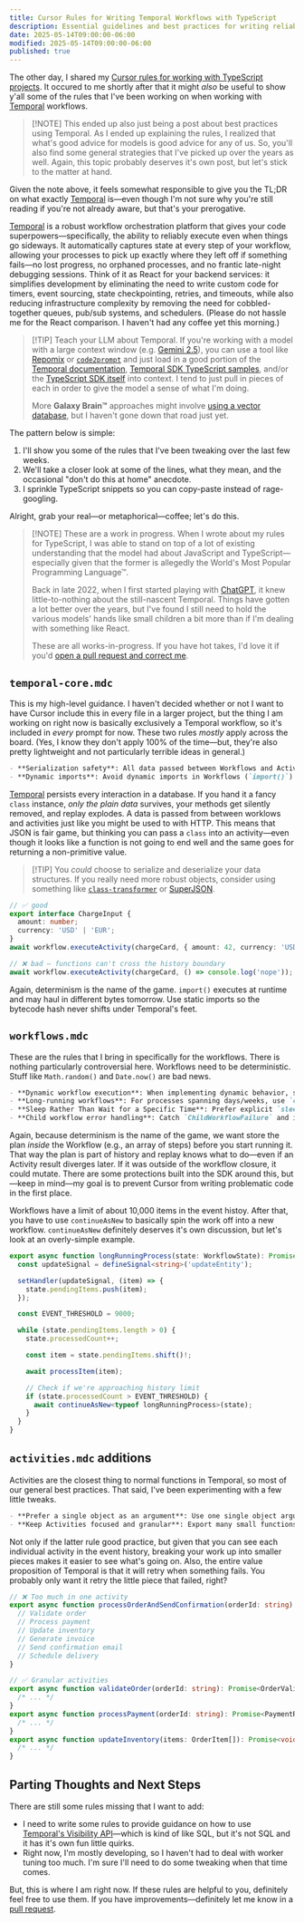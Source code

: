 ```yaml
---
title: Cursor Rules for Writing Temporal Workflows with TypeScript
description: Essential guidelines and best practices for writing reliable Temporal workflows in TypeScript, covering serialization, determinism, and workflow patterns.
date: 2025-05-14T09:00:00-06:00
modified: 2025-05-14T09:00:00-06:00
published: true
---
```


The other day, I shared my [Cursor rules for working with TypeScript projects](./cursor-rules-typescript). It occured to me shortly after that it might _also_ be useful to show y'all some of the rules that I've been working on when working with [Temporal](https://temporal.io) workflows.

> [!NOTE] This ended up also just being a post about best practices using Temporal.
> As I ended up explaining the rules, I realized that what's good advice for models is good advice for any of us. So, you'll also find some general strategies that I've picked up over the years as well. Again, this topic probably deserves it's own post, but let's stick to the matter at hand.

Given the note above, it feels somewhat responsible to give you the TL;DR on what exactly [Temporal](https://temporal.io) is—even though I'm not sure why you're still reading if you're not already aware, but that's your prerogative.

[Temporal](https://temporal.io) is a robust workflow orchestration platform that gives your code superpowers—specifically, the ability to reliably execute even when things go sideways. It automatically captures state at every step of your workflow, allowing your processes to pick up exactly where they left off if something fails—no lost progress, no orphaned processes, and no frantic late-night debugging sessions. Think of it as React for your backend services: it simplifies development by eliminating the need to write custom code for timers, event sourcing, state checkpointing, retries, and timeouts, while also reducing infrastructure complexity by removing the need for cobbled-together queues, pub/sub systems, and schedulers. (Please do not hassle me for the React comparison. I haven't had any coffee yet this morning.)

> [!TIP] Teach your LLM about Temporal.
> If you're working with a model with a large context window (e.g. [Gemini 2.5](https://blog.google/technology/google-deepmind/gemini-model-thinking-updates-march-2025/)), you can use a tool like [Repomix](https://repomix.com/) or [`code2prompt`](https://github.com/mufeedvh/code2prompt) and just load in a good portion of the [Temporal documentation](https://github.com/temporalio/documentation), [Temporal SDK TypeScript samples](https://github.com/temporalio/samples-typescript), and/or the [TypeScript SDK itself](https://github.com/temporalio/sdk-typescript) into context. I tend to just pull in pieces of each in order to give the model a sense of what I'm doing.
>
> More **Galaxy Brain™** approaches might involve [using a vector database](./using-a-vector-database.md), but I haven't gone down that road just yet.

The pattern below is simple:

1. I'll show you some of the rules that I've been tweaking over the last few weeks.
2. We'll take a closer look at some of the lines, what they mean, and the occasional "don't do this at home" anecdote.
3. I sprinkle TypeScript snippets so you can copy-paste instead of rage-googling.

Alright, grab your real—or metaphorical—coffee; let's do this.

> [!NOTE] These are a work in progress.
> When I wrote about my rules for TypeScript, I was able to stand on top of a lot of existing understanding that the model had about JavaScript and TypeScript—especially given that the former is allegedly the World's Most Popular Programming Language™.
>
> Back in late 2022, when I first started playing with [ChatGPT](https://chatgpt.com), it knew little-to-nothing about the still-nascent Temporal. Things have gotten a lot better over the years, but I've found I still need to hold the various models' hands like small children a bit more than if I'm dealing with something like React.
>
> These are all works-in-progress. If you have hot takes, I'd love it if you'd [open a pull request and correct me](https://github.com/stevekinney/stevekinney.net).

## `temporal-core.mdc`

This is my high-level guidance. I haven't decided whether or not I want to have Cursor include this in every file in a larger project, but the thing I am working on right now is basically exclusively a Temporal workflow, so it's included in _every_ prompt for now. These two rules _mostly_ apply across the board. (Yes, I know they don't apply 100% of the time—but, they're also pretty lightweight and not particularly terrible ideas in general.)

```md
- **Serialization safety**: All data passed between Workflows and Activities must be serializable. Class instances, functions, and complex objects with methods will fail. Use plain objects and interfaces.
- **Dynamic imports**: Avoid dynamic imports in Workflows (`import()`) as they're non-deterministic. Use static imports for all dependencies.
```

[Temporal](https://temporal.io) persists every interaction in a database. If you hand it a fancy `class` instance, _only the plain data_ survives, your methods get silently removed, and replay explodes. A data is passed from between worklows and activities just like you might be used to with HTTP. This means that JSON is fair game, but thinking you can pass a `class` into an activity—even though it looks like a function is not going to end well and the same goes for returning a non-primitive value.

> [!TIP] You _could_ choose to serialize and deserialize your data structures.
> If you really need more robust objects, consider using something like [`class-transformer`](https://github.com/typestack/class-transformer) or [SuperJSON](https://github.com/flightcontrolhq/superjson).

```ts
// ✅ good
export interface ChargeInput {
  amount: number;
  currency: 'USD' | 'EUR';
}
await workflow.executeActivity(chargeCard, { amount: 42, currency: 'USD' });

// ❌ bad – functions can't cross the history boundary
await workflow.executeActivity(chargeCard, () => console.log('nope'));
```

Again, determinism is the name of the game. `import()` executes at runtime and may haul in different bytes tomorrow. Use static imports so the bytecode hash never shifts under Temporal's feet.

## `workflows.mdc`

These are the rules that I bring in specifically for the workflows. There is nothing particularly controversial here. Workflows need to be deterministic. Stuff like `Math.random()` and `Date.now()` are bad news.

```md
- **Dynamic workflow execution**: When implementing dynamic behavior, store the execution plan in workflow variables, not activity results, to ensure deterministic replays.
- **Long-running workflows**: For processes spanning days/weeks, use `continueAsNew` with the complete current state passed as an argument. Schedule `continueAsNew` calls based on event count rather than time intervals (aim for ~10K events). Re-register signal handlers immediately in the new execution to prevent missing signals. Always protect against event history explosion with a fallback pattern: `if (Workflow.historyLength > THRESHOLD) await continueAsNew(currentState)`.
- **Sleep Rather Than Wait for a Specific Time**: Prefer explicit `sleep` over absolute timestamps to avoid timezone issues, and implement early cancellation via signals.
- **Child workflow error handling**: Catch `ChildWorkflowFailure` and inspect `cause` to differentiate between workflow failures, cancellations, and timeouts.
```

Again, because determinism is the name of the game, we want store the plan _inside_ the Workflow (e.g., an array of steps) before you start running it. That way the plan is part of history and replay knows what to do—even if an Activity result diverges later. If it was outside of the workflow closure, it could mutate. There are some protections built into the SDK around this, but—keep in mind—my goal is to prevent Cursor from writing problematic code in the first place.

Workflows have a limit of about 10,000 items in the event histoy. After that, you have to use `continueAsNew` to basically spin the work off into a new workflow. `continueAsNew` definitely deserves it's own discussion, but let's look at an overly-simple example.

```ts
export async function longRunningProcess(state: WorkflowState): Promise<void> {
  const updateSignal = defineSignal<string>('updateEntity');

  setHandler(updateSignal, (item) => {
    state.pendingItems.push(item);
  });

  const EVENT_THRESHOLD = 9000;

  while (state.pendingItems.length > 0) {
    state.processedCount++;

    const item = state.pendingItems.shift()!;

    await processItem(item);

    // Check if we're approaching history limit
    if (state.processedCount > EVENT_THRESHOLD) {
      await continueAsNew<typeof longRunningProcess>(state);
    }
  }
}
```

## `activities.mdc` additions

Activities are the closest thing to normal functions in Temporal, so most of our general best practices. That said, I've been experimenting with a few little tweaks.

```md
- **Prefer a single object as an argument**: Use one single object argument over multiple arguments.
- **Keep Activities focused and granular**: Export many small functions that each handle a small piece instead of larger functions with multiple steps.
```

Not only if the latter rule good practice, but given that you can see each individual activity in the event history, breaking your work up into smaller pieces makes it easier to see what's going on. Also, the entire value proposition of Temporal is that it will retry when something fails. You probably only want it retry the little piece that failed, right?

```ts
// ❌ Too much in one activity
export async function processOrderAndSendConfirmation(orderId: string): Promise<void> {
  // Validate order
  // Process payment
  // Update inventory
  // Generate invoice
  // Send confirmation email
  // Schedule delivery
}

// ✅ Granular activities
export async function validateOrder(orderId: string): Promise<OrderValidationResult> {
  /* ... */
}
export async function processPayment(orderId: string): Promise<PaymentResult> {
  /* ... */
}
export async function updateInventory(items: OrderItem[]): Promise<void> {
  /* ... */
}
```

## Parting Thoughts and Next Steps

There are still some rules missing that I want to add:

- I need to write some rules to provide guidance on how to use [Temporal's Visibility API](https://docs.temporal.io/visibility)—which is kind of like SQL, but it's not SQL and it has it's own fun little quirks.
- Right now, I'm mostly developing, so I haven't had to deal with worker tuning too much. I'm sure I'll need to do some tweaking when that time comes.

But, this is where I am right now. If these rules are helpful to you, definitely feel free to use them. If you have improvements—definitely let me know in a [pull request](https://github.com/stevekinney/stevekinney.net).
